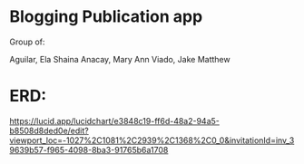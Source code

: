 # Blogging Publication app

Group of:

Aguilar, Ela Shaina
Anacay, Mary Ann
Viado, Jake Matthew


# ERD:

https://lucid.app/lucidchart/e3848c19-ff6d-48a2-94a5-b8508d8ded0e/edit?viewport_loc=-1027%2C1081%2C2939%2C1368%2C0_0&invitationId=inv_39639b57-f965-4098-8ba3-91765b6a1708
